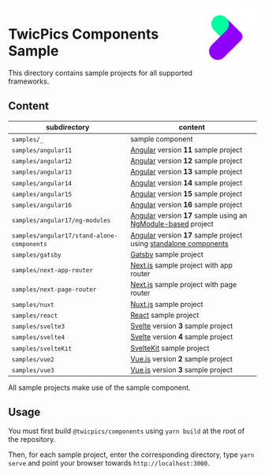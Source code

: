<img align="right" width="25%" src="https://raw.githubusercontent.com/twicpics/components/main/logo.png">

# TwicPics Components Sample

This directory contains sample projects for all supported frameworks.

## Content

| subdirectory | content |
| - | - |
| `samples/_` | sample component |
| `samples/angular11` | [Angular](https://angular.io/) version __11__ sample project |
| `samples/angular12` | [Angular](https://angular.io/) version __12__ sample project |
| `samples/angular13` | [Angular](https://angular.io/) version __13__ sample project |
| `samples/angular14` | [Angular](https://angular.io/) version __14__ sample project |
| `samples/angular15` | [Angular](https://angular.io/) version __15__ sample project |
| `samples/angular16` | [Angular](https://angular.io/) version __16__ sample project |
| `samples/angular17/ng-modules` | [Angular](https://angular.io/) version __17__ sample using an [NgModule-based](https://angular.io/guide/architecture-modules) project |
| `samples/angular17/stand-alone-components` | [Angular](https://angular.io/) version __17__ sample project using [standalone components](https://angular.io/guide/standalone-components) |
| `samples/gatsby` | [Gatsby](https://www.gatsbyjs.com/) sample project |
| `samples/next-app-router` | [Next.js](https://nextjs.org/) sample project with app router |
| `samples/next-page-router` | [Next.js](https://nextjs.org/) sample project with page router|
| `samples/nuxt` | [Nuxt.js](https://nuxtjs.org/) sample project |
| `samples/react` | [React](https://reactjs.org/) sample project |
| `samples/svelte3` | [Svelte](https://svelte.dev/) version __3__ sample project |
| `samples/svelte4` | [Svelte](https://svelte.dev/) version __4__ sample project |
| `samples/svelteKit` | [SvelteKit](https://kit.svelte.dev/) sample project |
| `samples/vue2` | [Vue.js](https://vuejs.org/) version __2__ sample project |
| `samples/vue3` | [Vue.js](https://vuejs.org/) version __3__ sample project |

All sample projects make use of the sample component.

## Usage

You must first build `@twicpics/components` using `yarn build` at the root of the repository.

Then, for each sample project, enter the corresponding directory, type `yarn serve` and point your browser towards `http://localhost:3000`.
